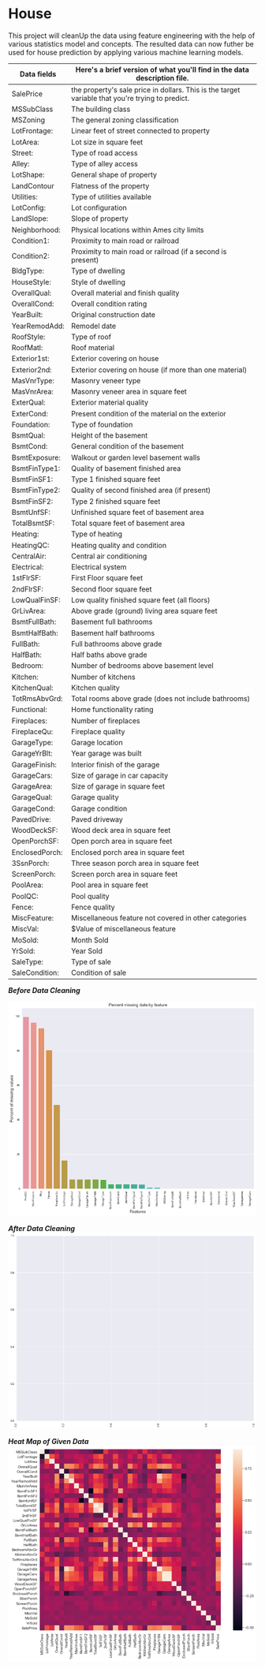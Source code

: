 # House
This project will cleanUp the data using feature engineering with the help of various statistics model and concepts.
The resulted data can now futher be used for house prediction by applying various machine learning models.



Data fields  | Here's a brief version of what you'll find in the data description file.
------------ | ---------------------------------------------------------------------------
SalePrice    | the property's sale price in dollars. This is the target variable that you're trying to predict.
MSSubClass	 | The building class
MSZoning     | The general zoning classification
LotFrontage: | Linear feet of street connected to property
LotArea: 	 | Lot size in square feet
Street: 	 | Type of road access
Alley:       | Type of alley access
LotShape:    | General shape of property
LandContour  | Flatness of the property
Utilities:   |Type of utilities available
LotConfig:   |    Lot configuration
LandSlope: 	  | Slope of property
Neighborhood:  |  Physical locations within Ames city limits
Condition1: |  Proximity to main road or railroad
Condition2: | Proximity to main road or railroad (if a second is present)
BldgType:   |Type of dwelling
HouseStyle: |Style of dwelling
OverallQual: |Overall material and finish quality
OverallCond: |Overall condition rating
YearBuilt: |Original construction date
YearRemodAdd:| Remodel date
RoofStyle: |Type of roof
RoofMatl: |Roof material
Exterior1st: |Exterior covering on house
Exterior2nd: |Exterior covering on house (if more than one material)
MasVnrType: |Masonry veneer type
MasVnrArea: |Masonry veneer area in square feet
ExterQual: |Exterior material quality
ExterCond: |Present condition of the material on the exterior
Foundation: |Type of foundation
BsmtQual: |Height of the basement
BsmtCond: |General condition of the basement
BsmtExposure:| Walkout or garden level basement walls
BsmtFinType1: |Quality of basement finished area
BsmtFinSF1: |Type 1 finished square feet
BsmtFinType2: |Quality of second finished area (if present)
BsmtFinSF2: |Type 2 finished square feet
BsmtUnfSF: |Unfinished square feet of basement area
TotalBsmtSF: |Total square feet of basement area
Heating: |Type of heating
HeatingQC: |Heating quality and condition
CentralAir: |Central air conditioning
Electrical: |Electrical system
1stFlrSF: |First Floor square feet
2ndFlrSF: |Second floor square feet
LowQualFinSF: |Low quality finished square feet (all floors)
GrLivArea: |Above grade (ground) living area square feet
BsmtFullBath: |Basement full bathrooms
BsmtHalfBath: |Basement half bathrooms
FullBath: |Full bathrooms above grade
HalfBath: |Half baths above grade
Bedroom: |Number of bedrooms above basement level
Kitchen: |Number of kitchens
KitchenQual: |Kitchen quality
TotRmsAbvGrd: |Total rooms above grade (does not include bathrooms)
Functional: |Home functionality rating
Fireplaces: |Number of fireplaces
FireplaceQu: |Fireplace quality
GarageType: |Garage location
GarageYrBlt: |Year garage was built
GarageFinish: |Interior finish of the garage
GarageCars: |Size of garage in car capacity
GarageArea: |Size of garage in square feet
GarageQual: |Garage quality
GarageCond: |Garage condition
PavedDrive: |Paved driveway
WoodDeckSF: |Wood deck area in square feet
OpenPorchSF: |Open porch area in square feet
EnclosedPorch: |Enclosed porch area in square feet
3SsnPorch: |Three season porch area in square feet
ScreenPorch: |Screen porch area in square feet
PoolArea: |Pool area in square feet
PoolQC: |Pool quality
Fence: |Fence quality
MiscFeature: |Miscellaneous feature not covered in other categories
MiscVal: |$Value of miscellaneous feature
MoSold: |Month Sold
YrSold: |Year Sold
SaleType: |Type of sale
SaleCondition: |Condition of sale

***Before Data Cleaning***

![picture alt](https://github.com/aayushjn2/House/blob/master/BeforeDataCleaning.png)

***After Data Cleaning***
![picture alt](https://github.com/aayushjn2/House/blob/master/AfterDataCleaning.png)

***Heat Map of Given Data***
![picture alt](https://github.com/aayushjn2/House/blob/master/HeatMapBeforeDataCleaning.png)
